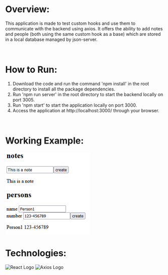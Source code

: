 <h1>Overview:</h1>
<p>
This application is made to test custom hooks and use them to communicate with the backend using axios.
It offers the ability to add notes and people (both using the same custom hook as a base) which are stored in a local database managed by json-server.
</p>

<br/>
<h1>How to Run:</h1>
<ol>
    <li>Download the code and run the command 'npm install' in the root directory to install all the package dependencies.</li>
    <li>Run 'npm run server' in the root directory to start the backend locally on port 3005.</li>
    <li>Run 'npm start' to start the application locally on port 3000.</li>
    <li>Access the application at http://localhost:3000/ through your browser.</li>
</ol>

<br/>
<h1>Working Example:</h1>
<img src='./example/App-Example.png' alt='App Example' />

<br/>
<h1>Technologies:</h1>
<img src='https://repository-images.githubusercontent.com/37153337/9d0a6780-394a-11eb-9fd1-6296a684b124' alt='React Logo' width='400' height='200' />
<img src='https://assets.axios.com/axios_logo_og.png' alt='Axios Logo' width='400' height='200' />

